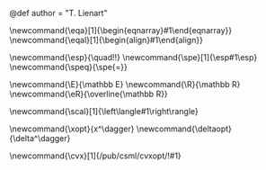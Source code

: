 <!-- Add here the global variables -->
@def author = "T. Lienart"

<!-- Add here your commands that you'd like to use throughout  -->
\newcommand{\eqa}[1]{\begin{eqnarray}#1\end{eqnarray}}
\newcommand{\eqal}[1]{\begin{align}#1\end{align}}

\newcommand{\esp}{\quad\!\!}
\newcommand{\spe}[1]{\esp#1\esp}
\newcommand{\speq}{\spe{=}}

\newcommand{\E}{\mathbb E}
\newcommand{\R}{\mathbb R}
\newcommand{\eR}{\overline{\mathbb R}}

\newcommand{\scal}[1]{\left\langle#1\right\rangle}

<!-- optimisation specific -->
\newcommand{\xopt}{x^\dagger}
\newcommand{\deltaopt}{\delta^\dagger}

<!-- in-text replacements -->
\newcommand{\cvx}[1]{/pub/csml/cvxopt/!#1}
